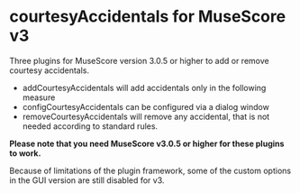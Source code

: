 courtesyAccidentals for MuseScore v3
====================================

Three plugins for MuseScore version 3.0.5 or higher to add or remove courtesy accidentals.
* addCourtesyAccidentals will add accidentals only in the following measure
* configCourtesyAccidentals can be configured via a dialog window
* removeCourtesyAccidentals will remove any accidental, that is not needed according to standard rules.

**Please note that you need MuseScore v3.0.5 or higher for these plugins to work.**

Because of limitations of the plugin framework, some of the custom options in the GUI version are still disabled for v3.
